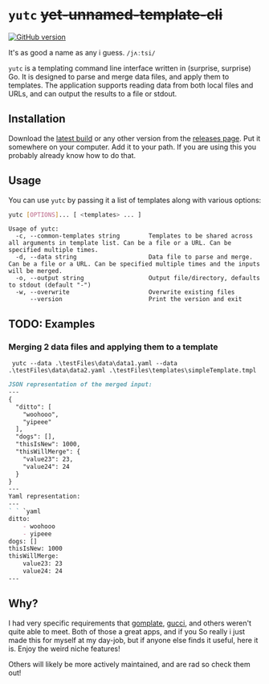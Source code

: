 # `yutc` ~~yet-unnamed-template-cli~~

[![GitHub version](https://badge.fury.io/gh/adam-huganir%2Fyutc.svg)](https://badge.fury.io/gh/adam-huganir%2Fyutc)

It's as good a name as any i guess. `/jʌːtsi/`

`yutc` is a templating command line interface written in (surprise, surprise) Go.
It is designed to parse and merge data files, and apply them to templates.
The application supports reading data from both local files and URLs,
and can output the results to a file or stdout.

## Installation

Download
the [latest build](https://github.com/adam-huganir/yutc/releases/latest) or any
other version from
the [releases page](https://github.com/adam-huganir/yutc/releases).
Put it somewhere on your computer. Add it to your path. If you are using this
you probably
already know how to do that.

## Usage

You can use `yutc` by passing it a list of templates along with various options:

```bash
yutc [OPTIONS]... [ <templates> ... ]
```
```
Usage of yutc:
  -c, --common-templates string        Templates to be shared across all arguments in template list. Can be a file or a URL. Can be specified multiple times.
  -d, --data string                    Data file to parse and merge. Can be a file or a URL. Can be specified multiple times and the inputs will be merged.
  -o, --output string                  Output file/directory, defaults to stdout (default "-")
  -w, --overwrite                      Overwrite existing files
      --version                        Print the version and exit
```

## TODO: Examples

### Merging 2 data files and applying them to a template

```pwsh
 yutc --data .\testFiles\data\data1.yaml --data .\testFiles\data\data2.yaml .\testFiles\templates\simpleTemplate.tmpl
```

```md
JSON representation of the merged input:
---
{
  "ditto": [
    "woohooo",
    "yipeee"
  ],
  "dogs": [],
  "thisIsNew": 1000,
  "thisWillMerge": {
    "value23": 23,
    "value24": 24
  }
}
---
Yaml representation:
---
` ` `yaml
ditto:
    - woohooo
    - yipeee
dogs: []
thisIsNew: 1000
thisWillMerge:
    value23: 23
    value24: 24
---
```

## Why?

I had very specific requirements
that [gomplate](https://github.com/hairyhenderson/gomplate), [gucci](https://github.com/noqcks/gucci), and
others weren't quite able to meet.
Both of those a great apps, and if you
So really i just made this for myself at my day-job, but if anyone else
finds it useful, here it is.
Enjoy the weird niche features!

Others will likely be more actively maintained, and are rad so check them out!
